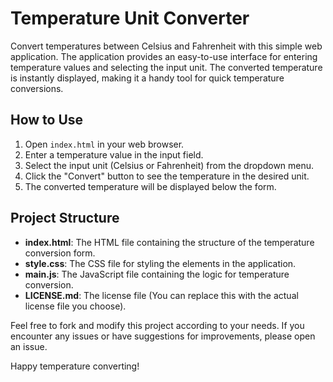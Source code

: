 # Temperature Unit Converter

Convert temperatures between Celsius and Fahrenheit with this simple web application. The application provides an easy-to-use interface for entering temperature values and selecting the input unit. The converted temperature is instantly displayed, making it a handy tool for quick temperature conversions.

## How to Use

1. Open `index.html` in your web browser.
2. Enter a temperature value in the input field.
3. Select the input unit (Celsius or Fahrenheit) from the dropdown menu.
4. Click the "Convert" button to see the temperature in the desired unit.
5. The converted temperature will be displayed below the form.

## Project Structure

- **index.html**: The HTML file containing the structure of the temperature conversion form.
- **style.css**: The CSS file for styling the elements in the application.
- **main.js**: The JavaScript file containing the logic for temperature conversion.
- **LICENSE.md**: The license file (You can replace this with the actual license file you choose).

Feel free to fork and modify this project according to your needs. If you encounter any issues or have suggestions for improvements, please open an issue.

Happy temperature converting!

